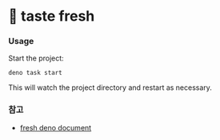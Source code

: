 # 🍋 taste fresh

### Usage

Start the project:

```
deno task start
```

This will watch the project directory and restart as necessary.

### 참고

- [fresh deno document](https://fresh.deno.dev/)
